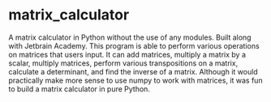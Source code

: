 # matrix_calculator
A matrix calculator in Python without the use of any modules. Built along with Jetbrain Academy. This program is able to perform various operations on matrices that users input. It can add matrices, multiply a matrix by a scalar, multiply matrices, perform various transpositions on a matrix, calculate a determinant, and find the inverse of a matrix. Although it would practically make more sense to use numpy to work with matrices, it was fun to build a matrix calculator in pure Python.
